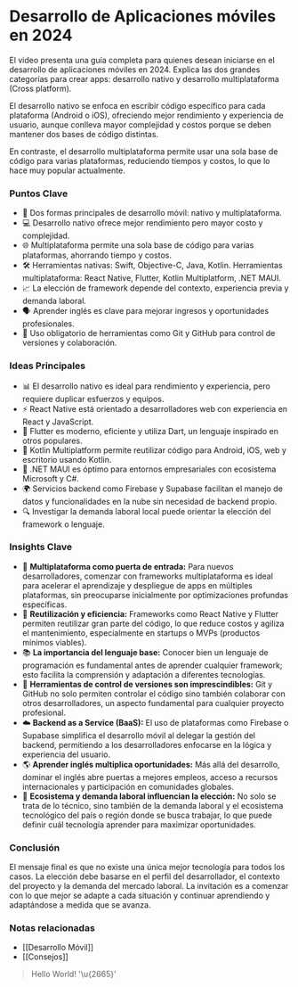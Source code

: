 # Desarrollo de Aplicaciones móviles en 2024

El video presenta una guía completa para quienes desean iniciarse en el desarrollo de aplicaciones móviles en 2024. Explica las dos grandes categorías para crear apps: desarrollo nativo y desarrollo multiplataforma (Cross platform). 

El desarrollo nativo se enfoca en escribir código específico para cada plataforma (Android o iOS), ofreciendo mejor rendimiento y experiencia de usuario, aunque conlleva mayor complejidad y costos porque se deben mantener dos bases de código distintas. 

En contraste, el desarrollo multiplataforma permite usar una sola base de código para varias plataformas, reduciendo tiempos y costos, lo que lo hace muy popular actualmente.
### Puntos Clave

- 📱 Dos formas principales de desarrollo móvil: nativo y multiplataforma.
- 💻 Desarrollo nativo ofrece mejor rendimiento pero mayor costo y complejidad.
- 🌐 Multiplataforma permite una sola base de código para varias plataformas, ahorrando tiempo y costos.
- 🛠 Herramientas nativas: Swift, Objective-C, Java, Kotlin. Herramientas multiplataforma: React Native, Flutter, Kotlin Multiplatform, .NET MAUI.
- 📈 La elección de framework depende del contexto, experiencia previa y demanda laboral.
- 🗣 Aprender inglés es clave para mejorar ingresos y oportunidades profesionales.
- 🔧 Uso obligatorio de herramientas como Git y GitHub para control de versiones y colaboración.

### Ideas Principales

- 📊 El desarrollo nativo es ideal para rendimiento y experiencia, pero requiere duplicar esfuerzos y equipos.
- ⚡ React Native está orientado a desarrolladores web con experiencia en React y JavaScript.
- 🚀 Flutter es moderno, eficiente y utiliza Dart, un lenguaje inspirado en otros populares.
- 🔄 Kotlin Multiplatform permite reutilizar código para Android, iOS, web y escritorio usando Kotlin.
- 🏢 .NET MAUI es óptimo para entornos empresariales con ecosistema Microsoft y C#.
- 🌍 Servicios backend como Firebase y Supabase facilitan el manejo de datos y funcionalidades en la nube sin necesidad de backend propio.
- 🔍 Investigar la demanda laboral local puede orientar la elección del framework o lenguaje.

### Insights Clave

- 🧩 **Multiplataforma como puerta de entrada:** Para nuevos desarrolladores, comenzar con frameworks multiplataforma es ideal para acelerar el aprendizaje y despliegue de apps en múltiples plataformas, sin preocuparse inicialmente por optimizaciones profundas específicas.
- 🔄 **Reutilización y eficiencia:** Frameworks como React Native y Flutter permiten reutilizar gran parte del código, lo que reduce costos y agiliza el mantenimiento, especialmente en startups o MVPs (productos mínimos viables).
- 📚 **La importancia del lenguaje base:** Conocer bien un lenguaje de programación es fundamental antes de aprender cualquier framework; esto facilita la comprensión y adaptación a diferentes tecnologías.
- 🧠 **Herramientas de control de versiones son imprescindibles:** Git y GitHub no solo permiten controlar el código sino también colaborar con otros desarrolladores, un aspecto fundamental para cualquier proyecto profesional.
- ☁️ **Backend as a Service (BaaS):** El uso de plataformas como Firebase o Supabase simplifica el desarrollo móvil al delegar la gestión del backend, permitiendo a los desarrolladores enfocarse en la lógica y experiencia del usuario.
- 🌎 **Aprender inglés multiplica oportunidades:** Más allá del desarrollo, dominar el inglés abre puertas a mejores empleos, acceso a recursos internacionales y participación en comunidades globales.
- 🔄 **Ecosistema y demanda laboral influencian la elección:** No solo se trata de lo técnico, sino también de la demanda laboral y el ecosistema tecnológico del país o región donde se busca trabajar, lo que puede definir cuál tecnología aprender para maximizar oportunidades.

### Conclusión

El mensaje final es que no existe una única mejor tecnología para todos los casos. La elección debe basarse en el perfil del desarrollador, el contexto del proyecto y la demanda del mercado laboral. La invitación es a comenzar con lo que mejor se adapte a cada situación y continuar aprendiendo y adaptándose a medida que se avanza.

### Notas relacionadas

- [[Desarrollo Móvil]]
- [[Consejos]]

> Hello World! '\u{2665}'